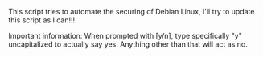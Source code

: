This script tries to automate the securing of Debian Linux, I'll try to update this script as I can!!!

Important information:
When prompted with [y/n], type specifically "y" uncapitalized to actually say yes. Anything other than that will act as no. 
